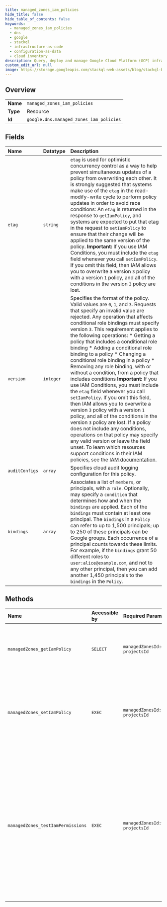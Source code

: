 ```yaml
---
title: managed_zones_iam_policies
hide_title: false
hide_table_of_contents: false
keywords:
  - managed_zones_iam_policies
  - dns
  - google    
  - stackql
  - infrastructure-as-code
  - configuration-as-data
  - cloud inventory
description: Query, deploy and manage Google Cloud Platform (GCP) infrastructure and resources using SQL
custom_edit_url: null
image: https://storage.googleapis.com/stackql-web-assets/blog/stackql-blog-post-featured-image.png
---
```

  
    

## Overview
<table><tbody>
<tr><td><b>Name</b></td><td><code>managed_zones_iam_policies</code></td></tr>
<tr><td><b>Type</b></td><td>Resource</td></tr>
<tr><td><b>Id</b></td><td><code>google.dns.managed_zones_iam_policies</code></td></tr>
</tbody></table>

## Fields
| Name | Datatype | Description |
|:-----|:---------|:------------|
| `etag` | `string` | `etag` is used for optimistic concurrency control as a way to help prevent simultaneous updates of a policy from overwriting each other. It is strongly suggested that systems make use of the `etag` in the read-modify-write cycle to perform policy updates in order to avoid race conditions: An `etag` is returned in the response to `getIamPolicy`, and systems are expected to put that etag in the request to `setIamPolicy` to ensure that their change will be applied to the same version of the policy. **Important:** If you use IAM Conditions, you must include the `etag` field whenever you call `setIamPolicy`. If you omit this field, then IAM allows you to overwrite a version `3` policy with a version `1` policy, and all of the conditions in the version `3` policy are lost. |
| `version` | `integer` | Specifies the format of the policy. Valid values are `0`, `1`, and `3`. Requests that specify an invalid value are rejected. Any operation that affects conditional role bindings must specify version `3`. This requirement applies to the following operations: * Getting a policy that includes a conditional role binding * Adding a conditional role binding to a policy * Changing a conditional role binding in a policy * Removing any role binding, with or without a condition, from a policy that includes conditions **Important:** If you use IAM Conditions, you must include the `etag` field whenever you call `setIamPolicy`. If you omit this field, then IAM allows you to overwrite a version `3` policy with a version `1` policy, and all of the conditions in the version `3` policy are lost. If a policy does not include any conditions, operations on that policy may specify any valid version or leave the field unset. To learn which resources support conditions in their IAM policies, see the [IAM documentation](https://cloud.google.com/iam/help/conditions/resource-policies). |
| `auditConfigs` | `array` | Specifies cloud audit logging configuration for this policy. |
| `bindings` | `array` | Associates a list of `members`, or principals, with a `role`. Optionally, may specify a `condition` that determines how and when the `bindings` are applied. Each of the `bindings` must contain at least one principal. The `bindings` in a `Policy` can refer to up to 1,500 principals; up to 250 of these principals can be Google groups. Each occurrence of a principal counts towards these limits. For example, if the `bindings` grant 50 different roles to `user:alice@example.com`, and not to any other principal, then you can add another 1,450 principals to the `bindings` in the `Policy`. |
## Methods
| Name | Accessible by | Required Params | Description |
|:-----|:--------------|:----------------|:------------|
| `managedZones_getIamPolicy` | `SELECT` | `managedZonesId:getIamPolicy, projectsId` | Gets the access control policy for a resource. Returns an empty policy if the resource exists and does not have a policy set. |
| `managedZones_setIamPolicy` | `EXEC` | `managedZonesId:setIamPolicy, projectsId` | Sets the access control policy on the specified resource. Replaces any existing policy. Can return `NOT_FOUND`, `INVALID_ARGUMENT`, and `PERMISSION_DENIED` errors. |
| `managedZones_testIamPermissions` | `EXEC` | `managedZonesId:testIamPermissions, projectsId` | Returns permissions that a caller has on the specified resource. If the resource does not exist, this will return an empty set of permissions, not a `NOT_FOUND` error. Note: This operation is designed to be used for building permission-aware UIs and command-line tools, not for authorization checking. This operation may "fail open" without warning. |
